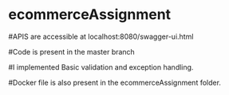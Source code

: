 # ecommerceAssignment

#APIS are accessible at localhost:8080/swagger-ui.html

#Code is present in the master branch

#I implemented Basic validation and exception handling.

#Docker file is also present in the ecommerceAssignment folder.
